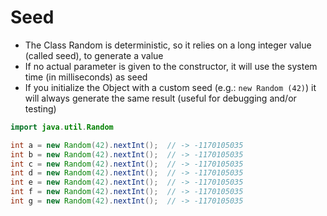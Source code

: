 # Seed
- The Class Random is deterministic, so it relies on a long integer value (called seed), to generate a value
- If no actual parameter is given to the constructor, it will use the system time (in milliseconds) as seed
- If you initialize the Object with a custom seed (e.g.: `new Random (42)`) it will always generate the same result (useful for debugging and/or testing)
```java
import java.util.Random

int a = new Random(42).nextInt();  // -> -1170105035
int b = new Random(42).nextInt();  // -> -1170105035
int c = new Random(42).nextInt();  // -> -1170105035
int d = new Random(42).nextInt();  // -> -1170105035
int e = new Random(42).nextInt();  // -> -1170105035
int f = new Random(42).nextInt();  // -> -1170105035
int g = new Random(42).nextInt();  // -> -1170105035
```

